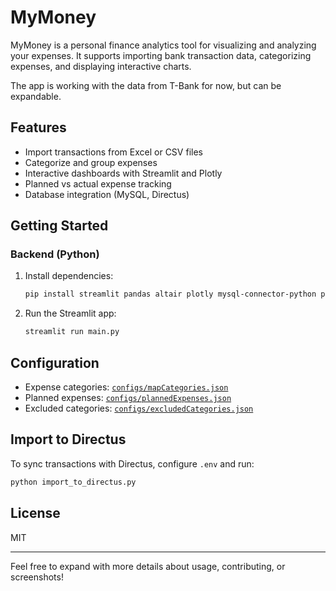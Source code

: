 # MyMoney

MyMoney is a personal finance analytics tool for visualizing and analyzing your expenses. It supports importing bank transaction data, categorizing expenses, and displaying interactive charts.

The app is working with the data from T-Bank for now, but can be expandable.

## Features

- Import transactions from Excel or CSV files
- Categorize and group expenses
- Interactive dashboards with Streamlit and Plotly
- Planned vs actual expense tracking
- Database integration (MySQL, Directus)

## Getting Started

### Backend (Python)

1. Install dependencies:
   ```sh
   pip install streamlit pandas altair plotly mysql-connector-python python-dotenv
   ```
2. Run the Streamlit app:
   ```sh
   streamlit run main.py
   ```

## Configuration

- Expense categories: [`configs/mapCategories.json`](configs/mapCategories.json)
- Planned expenses: [`configs/plannedExpenses.json`](configs/plannedExpenses.json)
- Excluded categories: [`configs/excludedCategories.json`](configs/excludedCategories.json)

## Import to Directus

To sync transactions with Directus, configure `.env` and run:

```sh
python import_to_directus.py
```

## License

MIT

---

Feel free to expand with more details about usage, contributing, or screenshots!
